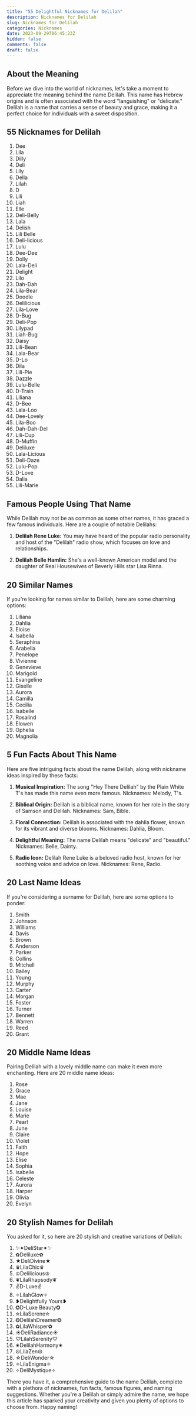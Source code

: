 ```yaml
---
title: "55 Delightful Nicknames for Delilah"
description: Nicknames for Delilah
slug: Nicknames for Delilah
categories: Nicknames
date: 2023-09-29T06:45:23Z
hidden: false
comments: false
draft: false
---
```


## About the Meaning

Before we dive into the world of nicknames, let's take a moment to appreciate the meaning behind the name Delilah. This name has Hebrew origins and is often associated with the word "languishing" or "delicate." Delilah is a name that carries a sense of beauty and grace, making it a perfect choice for individuals with a sweet disposition.

## 55 Nicknames for Delilah

1. Dee
2. Lila
3. Dilly
4. Deli
5. Lily
6. Della
7. Lilah
8. D
9. Lili
10. Liah
11. Elle
12. Deli-Belly
13. Lala
14. Delish
15. Lili Belle
16. Deli-licious
17. Lulu
18. Dee-Dee
19. Dolly
20. Lala-Deli
21. Delight
22. Lilo
23. Dah-Dah
24. Lila-Bear
25. Doodle
26. Delilicious
27. Lila-Love
28. D-Bug
29. Deli-Pop
30. Lilypad
31. Liah-Bug
32. Daisy
33. Lili-Bean
34. Lala-Bear
35. D-Lo
36. Dila
37. Lili-Pie
38. Dazzle
39. Lulu-Belle
40. D-Train
41. Liliana
42. D-Bee
43. Lala-Loo
44. Dee-Lovely
45. Lila-Boo
46. Dah-Dah-Del
47. Lili-Cup
48. D-Muffin
49. Deliluxe
50. Lala-Licious
51. Deli-Daze
52. Lulu-Pop
53. D-Love
54. Dalia
55. Lili-Marie

## Famous People Using That Name

While Delilah may not be as common as some other names, it has graced a few famous individuals. Here are a couple of notable Delilahs:

1. **Delilah Rene Luke:** You may have heard of the popular radio personality and host of the "Delilah" radio show, which focuses on love and relationships.

2. **Delilah Belle Hamlin:** She's a well-known American model and the daughter of Real Housewives of Beverly Hills star Lisa Rinna.

## 20 Similar Names

If you're looking for names similar to Delilah, here are some charming options:

1. Liliana
2. Dahlia
3. Eloise
4. Isabella
5. Seraphina
6. Arabella
7. Penelope
8. Vivienne
9. Genevieve
10. Marigold
11. Evangeline
12. Giselle
13. Aurora
14. Camilla
15. Cecilia
16. Isabelle
17. Rosalind
18. Elowen
19. Ophelia
20. Magnolia

## 5 Fun Facts About This Name

Here are five intriguing facts about the name Delilah, along with nickname ideas inspired by these facts:

1. **Musical Inspiration:** The song "Hey There Delilah" by the Plain White T's has made this name even more famous. Nicknames: Melody, T's.

2. **Biblical Origin:** Delilah is a biblical name, known for her role in the story of Samson and Delilah. Nicknames: Sam, Bible.

3. **Floral Connection:** Delilah is associated with the dahlia flower, known for its vibrant and diverse blooms. Nicknames: Dahlia, Bloom.

4. **Delightful Meaning:** The name Delilah means "delicate" and "beautiful." Nicknames: Belle, Dainty.

5. **Radio Icon:** Delilah Rene Luke is a beloved radio host, known for her soothing voice and advice on love. Nicknames: Rene, Radio.

## 20 Last Name Ideas

If you're considering a surname for Delilah, here are some options to ponder:

1. Smith
2. Johnson
3. Williams
4. Davis
5. Brown
6. Anderson
7. Parker
8. Collins
9. Mitchell
10. Bailey
11. Young
12. Murphy
13. Carter
14. Morgan
15. Foster
16. Turner
17. Bennett
18. Warren
19. Reed
20. Grant

## 20 Middle Name Ideas

Pairing Delilah with a lovely middle name can make it even more enchanting. Here are 20 middle name ideas:

1. Rose
2. Grace
3. Mae
4. Jane
5. Louise
6. Marie
7. Pearl
8. June
9. Claire
10. Violet
11. Faith
12. Hope
13. Elise
14. Sophia
15. Isabelle
16. Celeste
17. Aurora
18. Harper
19. Olivia
20. Evelyn

## 20 Stylish Names for Delilah

You asked for it, so here are 20 stylish and creative variations of Delilah:

1. ✨✦DeliStar✦✨
2. ✿Deliluxe✿
3. ★DeliDivine★
4. ♛LilaChic♛
5. ♔Delilicious♔
6. ❦LilaRhapsody❦
7. ✌️D-Luxe✌️
8. ✧LilahGlow✧
9. ❥Delightfully Yours❥
10. ✪D-Luxe Beauty✪
11. ✮LilaSerene✮
12. ❂DelilahDreamer❂
13. ✿LilaWhisper✿
14. ☀️DeliRadiance☀️
15. ♡LilahSerenity♡
16. ✬DelilahHarmony✬
17. ☮️LilaZen☮️
18. ☆DeliWonder☆
19. ⚛️LilaEnigma⚛️
20. ✧DeliMystique✧

There you have it, a comprehensive guide to the name Delilah, complete with a plethora of nicknames, fun facts, famous figures, and naming suggestions. Whether you're a Delilah or simply admire the name, we hope this article has sparked your creativity and given you plenty of options to choose from. Happy naming!